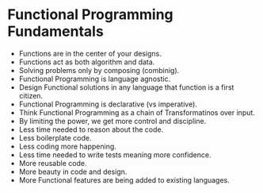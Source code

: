# Functional Programming Fundamentals

 - Functions are in the center of your designs.
 - Functions act as both algorithm and data.
 - Solving problems only by composing (combinig).
 - Functional Programming is language agnostic.
 - Design Functional solutions in any language that function is a first citizen.
 - Functional Programming is declarative (vs imperative).
 - Think Functional Programming as a chain of Transformatinos over input.
 - By limiting the power, we get more control and discipline.
 - Less time needed to reason about the code.
 - Less boilerplate code.
 - Less coding more happening.
 - Less time needed to write tests meaning more confidence.
 - More reusable code.
 - More beauty in code and design.
 - More Functional features are being added to existing languages.
